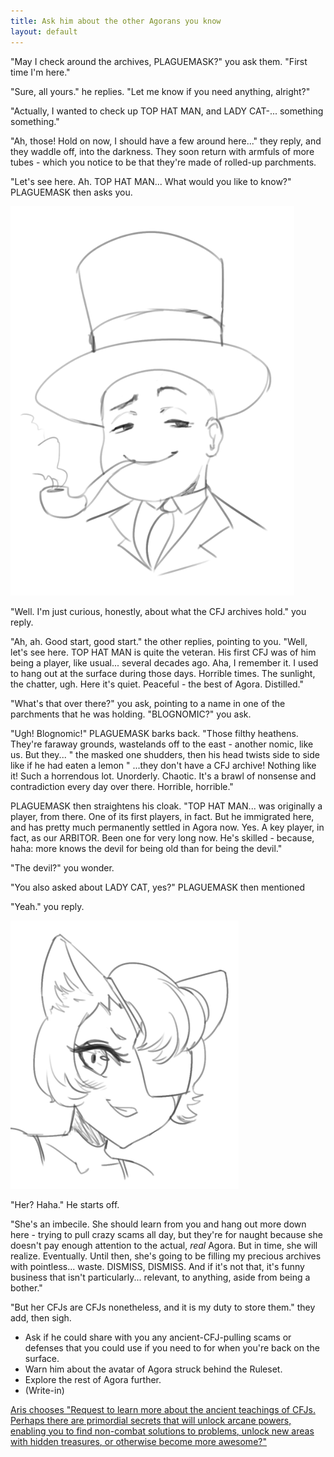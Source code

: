 ```yaml
---
title: Ask him about the other Agorans you know
layout: default
---
```



"May I check around the archives, PLAGUEMASK?" you ask them. "First time
I'm here."

"Sure, all yours." he replies. "Let me know if you need anything, alright?"

"Actually, I wanted to check up TOP HAT MAN, and LADY CAT-... something
something."

"Ah, those! Hold on now, I should have a few around here..." they reply,
and they waddle off, into the darkness. They soon return with armfuls of
more tubes - which you notice to be that they're made of rolled-up
parchments.

"Let's see here. Ah. TOP HAT MAN... What would you like to know?"
PLAGUEMASK then asks you.

![A portrait of Top Hat Man wearing his signature hat and suit. He also has a pipe in his mouth](../images/update7a.png)

"Well. I'm just curious, honestly, about what the CFJ archives hold." you
reply.

"Ah, ah. Good start, good start." the other replies, pointing to you.
"Well, let's see here. TOP HAT MAN is quite the veteran. His first CFJ was
of him being a player, like usual... several decades ago. Aha, I remember
it. I used to hang out at the surface during those days. Horrible times.
The sunlight, the chatter, ugh. Here it's quiet. Peaceful - the best of
Agora. Distilled."

"What's that over there?" you ask, pointing to a name in one of the
parchments that he was holding. "BLOGNOMIC?" you ask.

"Ugh! Blognomic!" PLAGUEMASK barks back. "Those filthy heathens. They're
faraway grounds, wastelands off to the east - another nomic, like us. But
they... " the masked one shudders, then his head twists side to side like
if he had eaten a lemon " ...they don't have a CFJ archive! Nothing like
it! Such a horrendous lot. Unorderly. Chaotic. It's a brawl of nonsense and
contradiction every day over there. Horrible, horrible."

PLAGUEMASK then straightens his cloak. "TOP HAT MAN... was originally a
player, from there. One of its first players, in fact. But he immigrated
here, and has pretty much permanently settled in Agora now. Yes. A key
player, in fact, as our ARBITOR. Been one for very long now. He's skilled -
because, haha: more knows the devil for being old than for being the devil."

"The devil?" you wonder.

"You also asked about LADY CAT, yes?" PLAGUEMASK then mentioned

"Yeah." you reply.

![A smiling portrait of Lady Cat wearing an eyepatch and tank top.](../images/update7b.png)

"Her? Haha." He starts off.

"She's an imbecile. She should learn from you and hang out more down here -
trying to pull crazy scams all day, but they're for naught because she
doesn't pay enough attention to the actual, *real* Agora. But in time, she
will realize. Eventually. Until then, she's going to be filling my precious
archives with pointless... waste. DISMISS, DISMISS. And if it's not that,
it's funny business that isn't particularly... relevant, to anything, aside
from being a bother."

"But her CFJs are CFJs nonetheless, and it is my duty to store them." they
add, then sigh.

- Ask if he could share with you any ancient-CFJ-pulling scams or defenses
that you could use if you need to for when you're back on the surface.
- Warn him about the avatar of Agora struck behind the Ruleset.
- Explore the rest of Agora further.
- (Write-in)

[Aris chooses "Request to learn more about the ancient teachings of CFJs. Perhaps there are primordial secrets that will unlock arcane powers, enabling you to find non-combat solutions to problems, unlock new areas with hidden treasures, or otherwise become more awesome?"](update8.html)
